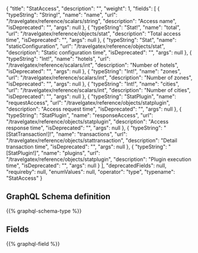 {
  "title": "StatAccess",
  "description": "",
  "weight": 1,
  "fields": [
    {
      "typeString": "String!",
      "name": "name",
      "url": "/travelgatex/reference/scalars/string",
      "description": "Access name",
      "isDeprecated": "",
      "args": null
    },
    {
      "typeString": "Stat!",
      "name": "total",
      "url": "/travelgatex/reference/objects/stat",
      "description": "Total access time",
      "isDeprecated": "",
      "args": null
    },
    {
      "typeString": "Stat",
      "name": "staticConfiguration",
      "url": "/travelgatex/reference/objects/stat",
      "description": "Static configuration time",
      "isDeprecated": "",
      "args": null
    },
    {
      "typeString": "Int!",
      "name": "hotels",
      "url": "/travelgatex/reference/scalars/int",
      "description": "Number of hotels",
      "isDeprecated": "",
      "args": null
    },
    {
      "typeString": "Int!",
      "name": "zones",
      "url": "/travelgatex/reference/scalars/int",
      "description": "Number of zones",
      "isDeprecated": "",
      "args": null
    },
    {
      "typeString": "Int!",
      "name": "cities",
      "url": "/travelgatex/reference/scalars/int",
      "description": "Number of cities",
      "isDeprecated": "",
      "args": null
    },
    {
      "typeString": "StatPlugin",
      "name": "requestAccess",
      "url": "/travelgatex/reference/objects/statplugin",
      "description": "Access request time",
      "isDeprecated": "",
      "args": null
    },
    {
      "typeString": "StatPlugin",
      "name": "responseAccess",
      "url": "/travelgatex/reference/objects/statplugin",
      "description": "Access response time",
      "isDeprecated": "",
      "args": null
    },
    {
      "typeString": "[StatTransaction!]!",
      "name": "transactions",
      "url": "/travelgatex/reference/objects/stattransaction",
      "description": "Detail transaction time",
      "isDeprecated": "",
      "args": null
    },
    {
      "typeString": "[StatPlugin!]",
      "name": "plugins",
      "url": "/travelgatex/reference/objects/statplugin",
      "description": "Plugin execution time",
      "isDeprecated": "",
      "args": null
    }
  ],
  "deprecatedFields": null,
  "requireby": null,
  "enumValues": null,
  "operator": "type",
  "typename": "StatAccess"
}
## GraphQL Schema definition

{{% graphql-schema-type %}}

## Fields

{{% graphql-field %}}

